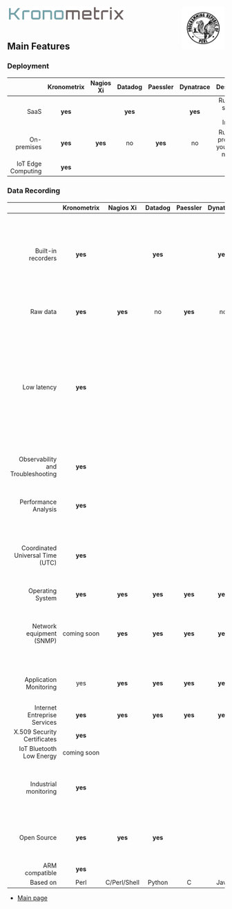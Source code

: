 <img src="/docs/img/k-logo.png" align="left" height="35" width="275" />
<img src="/docs/img/perl_logo.png" align="right" height="100" width="100" />
<br/><br/>
<br/>

## Main Features


### Deployment

|| Kronometrix | Nagios Xi | Datadog | Paessler | Dynatrace | Description |
|------:|:------:|:------:|:------:|:------:|:------:|:------:| 
| SaaS | **yes** |  | **yes** | | **yes** | Run it as a service, over Internet |
| On-premises | **yes** | **yes** | no | **yes** | no | Run it as a product on your private network |  
| IoT Edge Computing | **yes** | | | | |


### Data Recording

|| Kronometrix | Nagios Xi | Datadog | Paessler | Dynatrace | Description |
|------:|:------:|:------:|:------:|:------:|:------:|:------:| 
| Built-in recorders | **yes** |  | **yes** | | **yes** | Own or 3rd party recorders. Datadog uses StatsD. Dynatrace uses Java Compuware agent for Linux, Windows, AIX |
| Raw data | **yes** | **yes** | no | **yes** | no | Datadog aggregates raw data every 10 seconds |  
| Low latency | **yes** | | | | | Kronometrix recorders have a low memory and CPU footprint, designed  to monitor individual system resources, offered as a open-source software based on Perl 5 for easy customisatio |
| Observability and Troubleshooting | **yes** | | | | | Designed to be used interactive and continuous mode |
| Performance Analysis | **yes** | | | | | Designed for performance analysis and capacity management |
| Coordinated Universal Time  (UTC) | **yes** | | | | | Kronometrix Data Recording uses UTC by default making easy and simple to share data  |
| Operating System | **yes** | **yes** | **yes** | **yes** | **yes** | |
| Network equipment (SNMP) | coming soon | **yes** | **yes** | **yes** | **yes** | Kronometrix Data Recording uses UTC by default making easy and simple to share data  |
| Application Monitoring | yes | **yes** | **yes** | **yes** | **yes** | Kronometrix improvements Q3 2020 J2EE, DB monitoring |
| Internet Entreprise Services | **yes** | **yes** | **yes** | **yes** | **yes** | |
| X.509 Security Certificates | **yes** | | | | | |
| IoT Bluetooth Low Energy | coming soon | | | | | Kronometrix roadmap 2020 |
| Industrial monitoring | **yes** | | | | | Kronometrix supports MODBUS, Serial RS232/RS485. Soon available BACNet |
| Open Source | **yes** | **yes** | **yes** | | | Datadog uses StatsD. Dynatrace uses Compuware Java agent |
| ARM compatible | **yes** | | | | | |
| Based on | Perl | C/Perl/Shell | Python | C | Java | |

* [Main page](/README.md)
